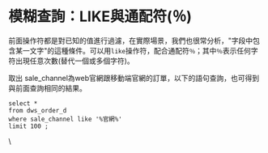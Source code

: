 # 模糊查詢：LIKE與通配符(％)

前面操作符都是對已知的值進行過濾，在實際場景，我們也很常分析，"字段中包含某一文字"的這種條件。可以用`like`操作符，配合通配符`％`；其中`％`表示任何字符出現任意次數(替代一個或多個字符)。

取出 sale\_channel為web官網跟移動端官網的訂單，以下的語句查詢，也可得到與前面查詢相同的結果。

```
select *
from dws_order_d 
where sale_channel like '%官網%' 
limit 100 ;
```

\
